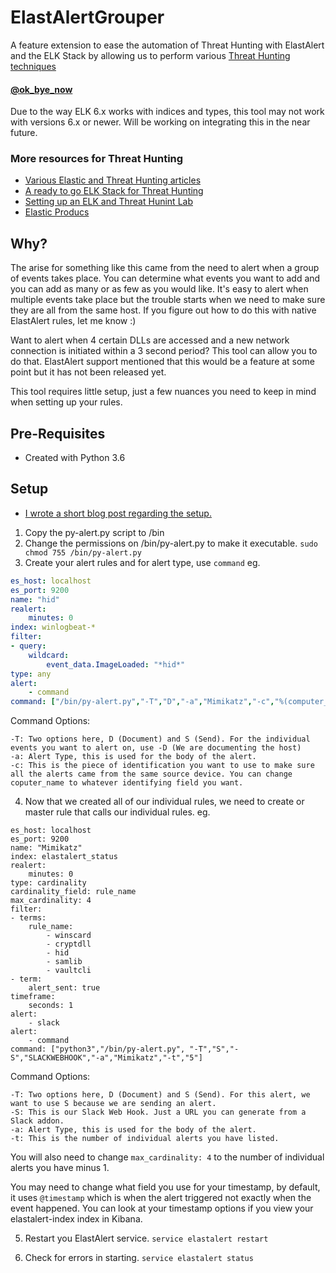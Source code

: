 # ElastAlertGrouper
A feature extension to ease the automation of Threat Hunting with ElastAlert and the ELK Stack by allowing us to perform various [Threat Hunting techniques](https://sqrrl.com/threat-hunting-reference-guide/)
 #### [@ok_bye_now](https://twitter.com/ok_bye_now)

Due to the way ELK 6.x works with indices and types, this tool may not work with versions 6.x or newer. Will be working on integrating this in the near future.

### More resources for Threat Hunting
* [Various Elastic and Threat Hunting articles](https://jordanpotti.com/tag/elastic/)
* [A ready to go ELK Stack for Threat Hunting](https://github.com/Cyb3rWard0g/HELK)
* [Setting up an ELK and Threat Hunint Lab](https://cyberwardog.blogspot.com/2017/02/setting-up-pentesting-i-mean-threat_98.html)
* [Elastic Producs](https://www.elastic.co/products)

## Why?

The arise for something like this came from the need to alert when a group of events takes place. You can determine what events you want to add and you can add as many or as few as you would like. It's easy to alert when multiple events take place but the trouble starts when we need to make sure they are all from the same host. If you figure out how to do this with native ElastAlert rules, let me know :)

Want to alert when 4 certain DLLs are accessed and a new network connection is initiated within a 3 second period? This tool can allow you to do that. ElastAlert support mentioned that this would be a feature at some point but it has not been released yet. 

This tool requires little setup, just a few nuances you need to keep in mind when setting up your rules.

## Pre-Requisites

* Created with Python 3.6

## Setup

* [I wrote a short blog post regarding the setup.](https://jordanpotti.com/2018/01/03/automating-the-detection-of-mimikatz-with-elk/)

1. Copy the py-alert.py script to /bin
2. Change the permissions on /bin/py-alert.py to make it executable. 
`sudo chmod 755 /bin/py-alert.py`
3. Create your alert rules and for alert type, use `command`
eg. 
```yaml
es_host: localhost
es_port: 9200
name: "hid"
realert:
    minutes: 0
index: winlogbeat-*
filter:
- query:
    wildcard:
        event_data.ImageLoaded: "*hid*"
type: any
alert:
    - command
command: ["/bin/py-alert.py","-T","D","-a","Mimikatz","-c","%(computer_name)s"]
```
Command Options:
```
-T: Two options here, D (Document) and S (Send). For the individual events you want to alert on, use -D (We are documenting the host)
-a: Alert Type, this is used for the body of the alert.
-c: This is the piece of identification you want to use to make sure all the alerts came from the same source device. You can change coputer_name to whatever identifying field you want.
```
4. Now that we created all of our individual rules, we need to create or master rule that calls our individual rules.
eg.
```
es_host: localhost
es_port: 9200
name: "Mimikatz"
index: elastalert_status
realert:
    minutes: 0
type: cardinality
cardinality_field: rule_name
max_cardinality: 4
filter:
- terms:
    rule_name:
        - winscard
        - cryptdll
        - hid
        - samlib
        - vaultcli
- term:
    alert_sent: true
timeframe:
    seconds: 1
alert:
    - slack
alert:
    - command
command: ["python3","/bin/py-alert.py", "-T","S","-S","SLACKWEBHOOK","-a","Mimikatz","-t","5"]
```
Command Options:
```
-T: Two options here, D (Document) and S (Send). For this alert, we want to use S because we are sending an alert.
-S: This is our Slack Web Hook. Just a URL you can generate from a Slack addon.
-a: Alert Type, this is used for the body of the alert.
-t: This is the number of individual alerts you have listed.
```
You will also need to change `max_cardinality: 4` to the number of individual alerts you have minus 1.

You may need to change what field you use for your timestamp, by default, it uses `@timestamp` which is when the alert triggered not exactly when the event happened. You can look at your timestamp options if you view your elastalert-index index in Kibana.

5. Restart you ElastAlert service.
`service elastalert restart`

6. Check for errors in starting.
`service elastalert status`





